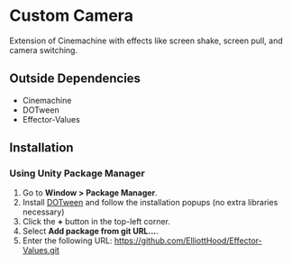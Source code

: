 # Custom Camera

Extension of Cinemachine with effects like screen shake, screen pull, and camera switching.

## Outside Dependencies

- Cinemachine
- DOTween
- Effector-Values

## Installation

### Using Unity Package Manager

1. Go to **Window > Package Manager**.
2. Install [DOTween](https://assetstore.unity.com/packages/tools/animation/dotween-hotween-v2-27676#description) and follow the installation popups (no extra libraries necessary)
3. Click the **+** button in the top-left corner.
4. Select **Add package from git URL...**.
5. Enter the following URL: https://github.com/ElliottHood/Effector-Values.git